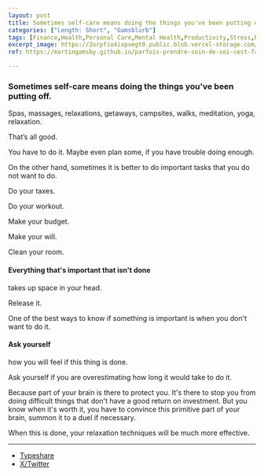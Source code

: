 ```yaml
---
layout: post
title: Sometimes self-care means doing the things you've been putting off.
categories: ["Length: Short", "Gamsblurb"]
tags: [Finance,Health,Personal Care,Mental Health,Productivity,Stress,Relaxation,Gamsblurb]
excerpt_image: https://2orpfio4ixpxegt9.public.blob.vercel-storage.com/blogPost/cm0pysw6n0213kz0cru8vdzfd/preview-image-YQ1xYBhkLp7wjEXXgpllN6ATULINRT.jfif
ref: https://martingamsby.github.io/parfois-prendre-soin-de-soi-cest-faire-ce-que-vous-remettez-a-plus-tard

---
```


### **Sometimes self-care means doing the things you've been putting off.**

Spas, massages, relaxations, getaways, campsites, walks, meditation, yoga, relaxation.

That’s all good.

You have to do it. Maybe even plan some, if you have trouble doing enough.

On the other hand, sometimes it is better to do important tasks that you do not want to do.

Do your taxes.

Do your workout.

Make your budget.

Make your will.

Clean your room.

#### Everything that's important that isn't done 
takes up space in your head.

Release it.

One of the best ways to know if something is important is when you don't want to do it.

#### Ask yourself 
how you will feel if this thing is done.

Ask yourself if you are overestimating how long it would take to do it.

Because part of your brain is there to protect you. It's there to stop you from doing difficult things that don't have a good return on investment. But you know when it's worth it, you have to convince this primitive part of your brain, summon it to a duel if necessary.

When this is done, your relaxation techniques will be much more effective.

---

- [Typeshare](https://typeshare.co/martingamsby/posts/sometimes-self-care-means-doing-the-things-youve-been-putting-off)
- [X/Twitter](https://x.com/MartinGamsby_EN/status/1837473412165333048)

